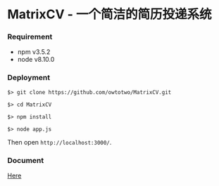 # MatrixCV - 一个简洁的简历投递系统

### Requirement

- npm v3.5.2
- node v8.10.0

### Deployment

`$> git clone https://github.com/owtotwo/MatrixCV.git`

`$> cd MatrixCV`

`$> npm install`

`$> node app.js`

Then open `http://localhost:3000/`.

### Document

[Here](https://owtotwo.github.io/MatrixCV-Docs/)
